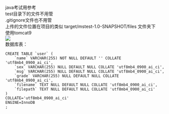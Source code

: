 java考试用参考  
test目录下的文件不用管  
.gitignore文件也不用管  
上传的文件位置在项目的类似 target/mstest-1.0-SNAPSHOT/files 文件夹下  
使用tomcat9  
![](https://cdn.jsdelivr.net/gh/efufu/img/furina-1.png)  
数据库表：  
```
CREATE TABLE `user` (
	`name` VARCHAR(255) NOT NULL DEFAULT '' COLLATE 'utf8mb4_0900_ai_ci',
	`sex` VARCHAR(255) NULL DEFAULT NULL COLLATE 'utf8mb4_0900_ai_ci',
	`msg` VARCHAR(255) NULL DEFAULT NULL COLLATE 'utf8mb4_0900_ai_ci',
	`grade` VARCHAR(255) NULL DEFAULT NULL COLLATE 'utf8mb4_0900_ai_ci',
	`filename` TEXT NULL DEFAULT NULL COLLATE 'utf8mb4_0900_ai_ci',
	`filepath` TEXT NULL DEFAULT NULL COLLATE 'utf8mb4_0900_ai_ci'
)
COLLATE='utf8mb4_0900_ai_ci'
ENGINE=InnoDB
;
```
